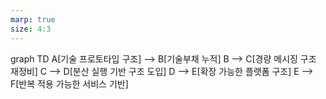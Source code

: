 ```yaml
---
marp: true
size: 4:3
---
```


<div class="mermaid">
graph TD
  A[기술 프로토타입 구조] --> B[기술부채 누적]
  B --> C[경량 메시징 구조 재정비]
  C --> D[분산 실행 기반 구조 도입]
  D --> E[확장 가능한 플랫폼 구조]
  E --> F[반복 적용 가능한 서비스 기반]
</div>
